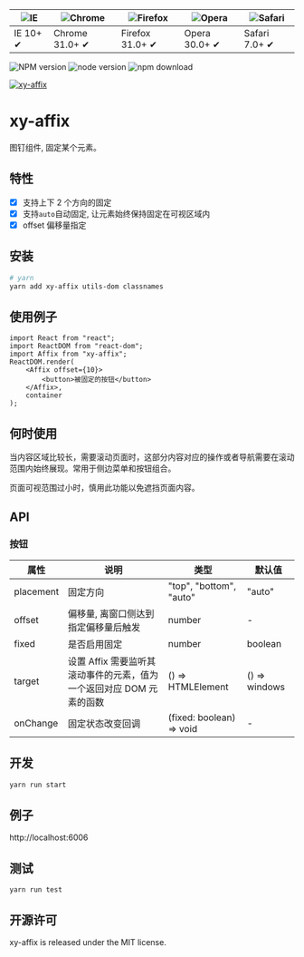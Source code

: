 | ![IE](https://github.com/alrra/browser-logos/blob/master/src/edge/edge_48x48.png?raw=true) | ![Chrome](https://github.com/alrra/browser-logos/blob/master/src/chrome/chrome_48x48.png?raw=true) | ![Firefox](https://github.com/alrra/browser-logos/blob/master/src/firefox/firefox_48x48.png?raw=true) | ![Opera](https://github.com/alrra/browser-logos/blob/master/src/opera/opera_48x48.png?raw=true) | ![Safari](https://github.com/alrra/browser-logos/blob/master/src/safari/safari_48x48.png?raw=true) |
| ------------------------------------------------------------------------------------------ | -------------------------------------------------------------------------------------------------- | ----------------------------------------------------------------------------------------------------- | ----------------------------------------------------------------------------------------------- | -------------------------------------------------------------------------------------------------- |
| IE 10+ ✔                                                                                   | Chrome 31.0+ ✔                                                                                     | Firefox 31.0+ ✔                                                                                       | Opera 30.0+ ✔                                                                                   | Safari 7.0+ ✔                                                                                      |

![NPM version](http://img.shields.io/npm/v/xy-affix.svg?style=flat-square)
![node version](https://img.shields.io/badge/node.js-%3E=_0.10-green.svg?style=flat-square)
![npm download](https://img.shields.io/npm/dm/xy-affix.svg?style=flat-square)

[![xy-affix](https://nodei.co/npm/xy-affix.png)](https://npmjs.org/package/xy-affix)

# xy-affix

图钉组件, 固定某个元素。

## 特性

-   [x] 支持上下 2 个方向的固定
-   [x] 支持`auto`自动固定, 让元素始终保持固定在可视区域内
-   [x] offset 偏移量指定

## 安装

```bash
# yarn
yarn add xy-affix utils-dom classnames
```

## 使用例子

```tsx
import React from "react";
import ReactDOM from "react-dom";
import Affix from "xy-affix";
ReactDOM.render(
    <Affix offset={10}>
        <button>被固定的按钮</button>
    </Affix>,
    container
);
```

## 何时使用

当内容区域比较长，需要滚动页面时，这部分内容对应的操作或者导航需要在滚动范围内始终展现。常用于侧边菜单和按钮组合。

页面可视范围过小时，慎用此功能以免遮挡页面内容。

## API

### 按钮

| 属性      | 说明                                                                 | 类型                     | 默认值        |
| --------- | -------------------------------------------------------------------- | ------------------------ | ------------- |
| placement | 固定方向                                                             | "top", "bottom", "auto"  | "auto"        |
| offset    | 偏移量, 离窗口侧达到指定偏移量后触发                                 | number                   | -             |
| fixed     | 是否启用固定                                                         | number                   | boolean       | true |
| target    | 设置 Affix 需要监听其滚动事件的元素，值为一个返回对应 DOM 元素的函数 | () => HTMLElement        | () => windows |
| onChange  | 固定状态改变回调                                                     | (fixed: boolean) => void | -             |

## 开发

```sh
yarn run start
```

## 例子

http://localhost:6006

## 测试

```
yarn run test
```

## 开源许可

xy-affix is released under the MIT license.
